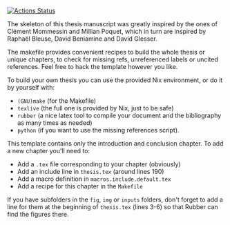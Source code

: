 [![Actions Status](https://github.com/Ezibenroc/thesis/workflows/Compilation/badge.svg)](http://cornebize.net/thesis/build/thesis.pdf)

The skeleton of this thesis manuscript was greatly inspired by the ones of Clément Mommessin and Millian Poquet, which in turn are inspired by Raphaël Bleuse, David Beniamine and David Glesser.

The makefile provides convenient recipes to build the whole thesis or unique chapters, to check for missing refs, unreferenced labels or uncited references.
Feel free to hack the template however you like.


To build your own thesis you can use the provided Nix environment, or do it by yourself with:
  - `(GNU)make` (for the Makefile)
  - `texlive` (the full one is provided by Nix, just to be safe)
  - `rubber` (a nice latex tool to compile your document and the bibliography as many times as needed)
  - `python` (if you want to use the missing references script).


This template contains only the introduction and conclusion chapter.
To add a new chapter you'll need to:
  - Add a `.tex` file corresponding to your chapter (obviously)
  - Add an include line in `thesis.tex` (around lines 190)
  - Add a macro definition in `macros.include.default.tex`
  - Add a recipe for this chapter in the `Makefile`


If you have subfolders in the `fig`, `img` or `inputs` folders, don't forget to add a line for them at the beginning of `thesis.tex` (lines 3-6) so that Rubber can find the figures there.
